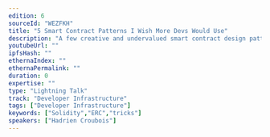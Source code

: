 ```yaml
---
edition: 6
sourceId: "WEZFKH"
title: "5 Smart Contract Patterns I Wish More Devs Would Use"
description: "A few creative and undervalued smart contract design patterns that could help you build more effectivelly."
youtubeUrl: ""
ipfsHash: ""
ethernaIndex: ""
ethernaPermalink: ""
duration: 0
expertise: ""
type: "Lightning Talk"
track: "Developer Infrastructure"
tags: ["Developer Infrastructure"]
keywords: ["Solidity","ERC","tricks"]
speakers: ["Hadrien Croubois"]
---
```

